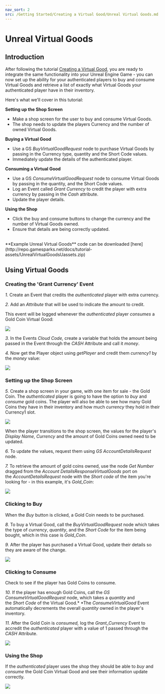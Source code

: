 ```yaml
---
nav_sort: 2
src: /Getting Started/Creating a Virtual Good/Unreal Virtual Goods.md
---
```


# Unreal Virtual Goods

## Introduction

After following the tutorial [Creating a Virtual Good](./README.md), you are ready to integrate the same functionality into your Unreal Engine Game - you can now set up the ability for your authenticated players to buy and consume Virtual Goods and retrieve a list of exactly what Virtual Goods your authenticated player have in their inventory.

Here's what we'll cover in this tutorial:

**Setting up the Shop Screen**

  * Make a shop screen for the user to buy and consume Virtual Goods.
  * The shop needs to update the players Currency and the number of owned Virtual Goods.

**Buying a Virtual Good**

  * Use a GS *BuyVirtualGoodRequest* node to purchase Virtual Goods by passing in the Currency type, quantity and the Short Code values.
  * Immediately update the details of the authenticated player.

**Consuming a Virtual Good**

  * Use a GS *ConsumeVirtualGoodRequest* node to consume Virtual Goods by passing in the quantity, and the Short Code values.
  * Log an Event called *Grant Currency* to credit the player with extra currency by passing in the *Cash* attribute.
  * Update the player details.

**Using the Shop**

  * Click the buy and consume buttons to change the currency and the number of Virtual Goods owned.
  * Ensure that details are being correctly updated.

</br>
**Example Unreal Virtual Goods** code can be downloaded [here](http://repo.gamesparks.net/docs/tutorial-assets/UnrealVirtualGoodsUassets.zip)

## Using Virtual Goods

### Creating the 'Grant Currency' Event

*1.* Create an Event that credits the *authenticated* player with extra currency.

*2.* Add an *Attribute* that will be used to indicate the amount to credit.

This event will be logged whenever the *authenticated* player *consumes* a Gold Coin Virtual Good:

![](img/UR/1.png)

*3.* In the Events *Cloud Code,* create a variable that holds the amount being passed in the Event through the *CASH* Attribute and call it *money*.

*4.* Now get the Player object using *getPlayer* and credit them *currency1* by the *money* value:

![](img/UR/2.png)

### Setting up the Shop Screen

*5.* Create a shop screen in your game, with one item for sale - the Gold Coin. The *authenticated* player is going to have the option to *buy* and *consume* gold coins. The player will also be able to see how many Gold Coins they have in their inventory and how much *currency* they hold in their Currency1 slot.

![](img/UR/3.png)

When the player transitions to the shop screen, the values for the player's *Display Name*, *Currency* and the amount of Gold Coins owned need to be updated.

*6.* To update the values, request them using *GS AccountDetailsRequest* node.

*7.* To retrieve the amount of gold coins owned, use the node *Get Number* dragged from the *Account DetailsResponseVirtualGoods* port on the *AccountDetailsRequest* node with the *Short code* of the item you're looking for - in this example, it's *Gold_Coin*:

![](img/UR/4.png)

### Clicking to Buy

When the *Buy* button is clicked, a Gold Coin needs to be purchased.

*8.* To buy a Virtual Good, call the *BuyVirtualGoodRequest* node which takes the type of *currency*, *quantity*, and the *Short Code* for the item being bought, which in this case is *Gold_Coin*.

*9.* After the player has purchased a Virtual Good, update their details so they are aware of the change.

![](img/UR/5.png)

### Clicking to Consume

Check to see if the player has Gold Coins to consume.

*10.* If the player has enough Gold Coins, call the *GS ConsumeVirtualGoodRequest* node, which takes a *quantity* and the *Short* *Code* of the Virtual Good.* *The *ConsumeVirtualGood* Event automatically decrements the overall *quantity* owned in the player's inventory.

*11.* After the Gold Coin is *consumed,* log the *Grant_Currency* Event to accredit the *authenticated* player with a value of 1 passed through the *CASH* Attribute.

![](img/UR/6.png)

### Using the Shop

If the *authenticated* player uses the shop they should be able to *buy* and *consume* the Gold Coin Virtual Good and see their information update correctly.

![](img/UR/7.gif)
